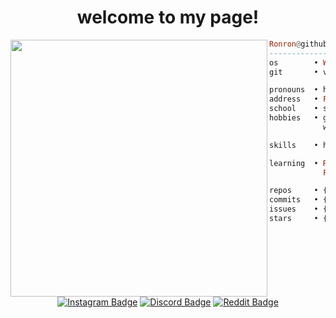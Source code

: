 <h1 align="center">welcome to my page!</h1>

<img align="left" src="https://github.com/Dyzean.png" width="411" />

```haskell
Ronron@github
------------------------------
os        • Windows
git       • version 2.45.2.

pronouns  • he/him
address   • France
school    • smkn 1 ciomas
hobbies   • gaming, code,
            watching anime

skills    • html, css, javascript,

learning  • React, Typescript,
            Figma, Unreal Engine, Blender

repos     • {{ REPOSITORIES }}
commits   • {{ COMMITS }}
issues    • {{ ISSUES }}
stars     • {{ STARS }}
```

<h1></h1>

<div align="center">
  
  [![Instagram Badge](https://img.shields.io/badge/Instagram-E4405F?style=for-the-badge&logo=instagram&logoColor=white)](https://www.instagram.com/ronron.mz/)
  [![Discord Badge](https://img.shields.io/badge/Discord-7289DA?style=for-the-badge&logo=discord&logoColor=white)](https://discord.com/users/daykoro)
  [![Reddit Badge](https://img.shields.io/badge/Twitter-1DA1F2?style=for-the-badge&logo=Twitter&logoColor=white)](https://x.com/Daykoro_)

</div>
